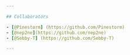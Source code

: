 ```yaml
---

## Collaborators

- [@Pinestorm] (https://github.com/Pinestorm)
- [@nep2ne](https://github.com/nep2ne)
- [@Sebby-T] (https://github.com/Sebby-T)

---
```

